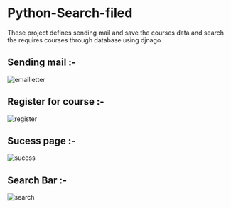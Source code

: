 # Python-Search-filed
These project defines sending mail and save the courses data and search the requires courses through database using djnago

Sending mail :-
-------------------------
![emailletter](https://user-images.githubusercontent.com/34789553/61046614-3d2d2b80-a3fb-11e9-86c5-a35493d97814.png)

Register for course :-
-------------------------
![register](https://user-images.githubusercontent.com/34789553/61046723-72397e00-a3fb-11e9-90c8-5ab13dca2fcd.png)


Sucess page :-
-------------------------
![sucess](https://user-images.githubusercontent.com/34789553/61046740-7e254000-a3fb-11e9-846b-636152177311.png)


Search Bar :-
-------------------------
![search](https://user-images.githubusercontent.com/34789553/61046769-91d0a680-a3fb-11e9-82de-7f56f734174c.png)
